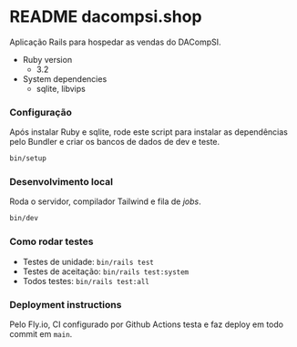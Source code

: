 # README dacompsi.shop
Aplicação Rails para hospedar as vendas do DACompSI.

- Ruby version
    - 3.2
- System dependencies
    - sqlite, libvips

### Configuração
Após instalar Ruby e sqlite, rode este script para instalar as dependências pelo Bundler e criar os bancos de dados de dev e teste. 
```bash
bin/setup
```

### Desenvolvimento local
Roda o servidor, compilador Tailwind e fila de _jobs_.
```bash
bin/dev
```

### Como rodar testes
- Testes de unidade: `bin/rails test`
- Testes de aceitação: `bin/rails test:system`
- Todos testes: `bin/rails test:all`

### Deployment instructions
Pelo Fly.io, CI configurado por Github Actions testa e faz deploy em todo commit em `main`.
